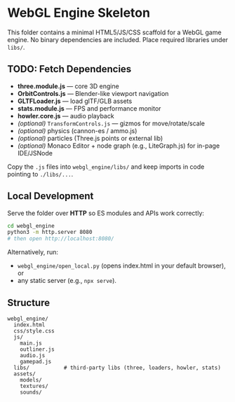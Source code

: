 # WebGL Engine Skeleton

This folder contains a minimal HTML5/JS/CSS scaffold for a WebGL game engine.
No binary dependencies are included. Place required libraries under `libs/`.

## TODO: Fetch Dependencies
- **three.module.js** — core 3D engine
- **OrbitControls.js** — Blender-like viewport navigation
- **GLTFLoader.js** — load glTF/GLB assets
- **stats.module.js** — FPS and performance monitor
- **howler.core.js** — audio playback
- *(optional)* `TransformControls.js` — gizmos for move/rotate/scale
- *(optional)* physics (cannon-es / ammo.js)
- *(optional)* particles (Three.js points or external lib)
- *(optional)* Monaco Editor + node graph (e.g., LiteGraph.js) for in-page IDE/JSNode

Copy the `.js` files into `webgl_engine/libs/` and keep imports in code pointing to `./libs/...`.

## Local Development

Serve the folder over **HTTP** so ES modules and APIs work correctly:

```bash
cd webgl_engine
python3 -m http.server 8080
# then open http://localhost:8080/
```

Alternatively, run:

- `webgl_engine/open_local.py` (opens index.html in your default browser), or
- any static server (e.g., `npx serve`).

## Structure

```
webgl_engine/
  index.html
  css/style.css
  js/
    main.js
    outliner.js
    audio.js
    gamepad.js
  libs/           # third-party libs (three, loaders, howler, stats)
  assets/
    models/
    textures/
    sounds/
```
